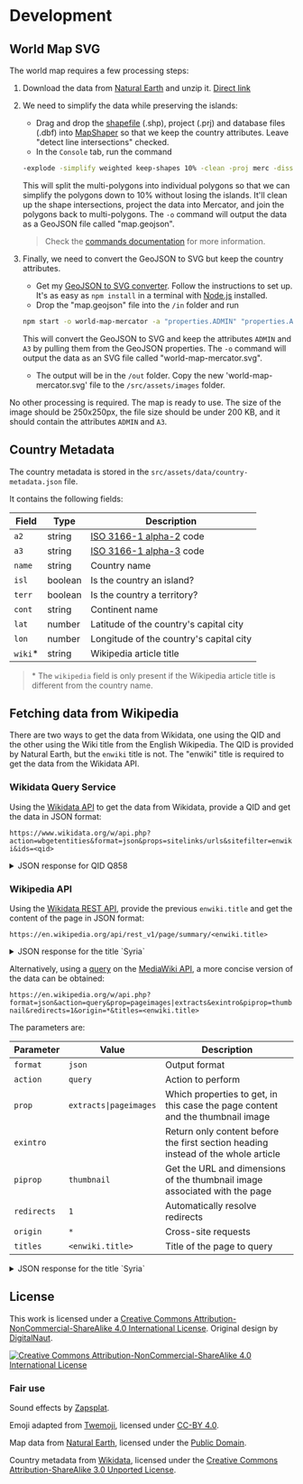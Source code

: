# Development

## World Map SVG

The world map requires a few processing steps:

1. Download the data from [Natural Earth](https://www.naturalearthdata.com/downloads/50m-cultural-vectors/) and unzip it. [Direct link](https://www.naturalearthdata.com/http//www.naturalearthdata.com/download/50m/cultural/ne_50m_admin_0_countries.zip)
2. We need to simplify the data while preserving the islands:

   - Drag and drop the [shapefile](https://en.wikipedia.org/wiki/Shapefile) (.shp), project (.prj) and database files (.dbf) into [MapShaper](https://mapshaper.org/) so that we keep the country attributes. Leave "detect line intersections" checked.
   - In the `Console` tab, run the command

   ```bash
   -explode -simplify weighted keep-shapes 10% -clean -proj merc -dissolve ADM0_A3 copy-fields=ADMIN -o map.geojson format=geojson
   ```

   This will split the multi-polygons into individual polygons so that we can simplify the polygons down to 10% without losing the islands. It'll clean up the shape intersections, project the data into Mercator, and join the polygons back to multi-polygons. The `-o` command will output the data as a GeoJSON file called "map.geojson".

   > Check the [commands documentation](https://github.com/mbloch/mapshaper/wiki/Command-Reference) for more information.

3. Finally, we need to convert the GeoJSON to SVG but keep the country attributes.

   - Get my [GeoJSON to SVG converter](github.com/digitalNaut/geojson2svg). Follow the instructions to set up. It's as easy as `npm install` in a terminal with [Node.js](https://nodejs.org/en/) installed.
   - Drop the "map.geojson" file into the `/in` folder and run

   ```bash
   npm start -o world-map-mercator -a "properties.ADMIN" "properties.ADM0_A3 A3"
   ```

   This will convert the GeoJSON to SVG and keep the attributes `ADMIN` and `A3` by pulling them from the GeoJSON properties. The `-o` command will output the data as an SVG file called "world-map-mercator.svg".

   - The output will be in the `/out` folder. Copy the new 'world-map-mercator.svg' file to the `/src/assets/images` folder.

No other processing is required. The map is ready to use. The size of the image should be 250x250px, the file size should be under 200 KB, and it should contain the attributes `ADMIN` and `A3`.

## Country Metadata

The country metadata is stored in the `src/assets/data/country-metadata.json` file.

It contains the following fields:

| Field    | Type    | Description                                                                 |
| -------- | ------- | --------------------------------------------------------------------------- |
| `a2`     | string  | [ISO 3166-1 alpha-2](https://en.wikipedia.org/wiki/ISO_3166-1_alpha-2) code |
| `a3`     | string  | [ISO 3166-1 alpha-3](https://en.wikipedia.org/wiki/ISO_3166-1_alpha-3) code |
| `name`   | string  | Country name                                                                |
| `isl`    | boolean | Is the country an island?                                                   |
| `terr`   | boolean | Is the country a territory?                                                 |
| `cont`   | string  | Continent name                                                              |
| `lat`    | number  | Latitude of the country's capital city                                      |
| `lon`    | number  | Longitude of the country's capital city                                     |
| `wiki`\* | string  | Wikipedia article title                                                     |

> \* The `wikipedia` field is only present if the Wikipedia article title is different from the country name.

## Fetching data from Wikipedia

There are two ways to get the data from Wikidata, one using the QID and the other using the Wiki title from the English Wikipedia. The QID is provided by Natural Earth, but the `enwiki` title is not. The "enwiki" title is required to get the data from the Wikidata API.

### Wikidata Query Service

Using the [Wikidata API](https://www.wikidata.org/w/api.php) to get the data from Wikidata, provide a QID and get the data in JSON format:

`https://www.wikidata.org/w/api.php?action=wbgetentities&format=json&props=sitelinks/urls&sitefilter=enwiki&ids=<qid>`

<details>
  <summary>JSON response for QID Q858</summary>

```json
{
  "entities": {
    "Q858": {
      "type": "item",
      "id": "Q858",
      "sitelinks": {
        "enwiki": {
          "site": "enwiki",
          "title": "Syria",
          "badges": [],
          "url": "https://en.wikipedia.org/wiki/Syria"
        }
      }
    }
  },
  "success": 1
}
```

</details>

### Wikipedia API

Using the [Wikidata REST API](https://en.wikipedia.org/api/rest_v1/), provide the previous `enwiki.title` and get the content of the page in JSON format:

`https://en.wikipedia.org/api/rest_v1/page/summary/<enwiki.title>`

<details>
   <summary>JSON response for the title `Syria`</summary>

```json
{
  "type": "standard",
  "title": "Syria",
  "displaytitle": "<span class=\"mw-page-title-main\">Syria</span>",
  "namespace": { "id": 0, "text": "" },
  "wikibase_item": "Q858",
  "titles": {
    "canonical": "Syria",
    "normalized": "Syria",
    "display": "<span class=\"mw-page-title-main\">Syria</span>"
  },
  "pageid": 7515849,
  "thumbnail": {
    "source": "https://upload.wikimedia.org/wikipedia/commons/thumb/5/53/Flag_of_Syria.svg/320px-Flag_of_Syria.svg.png",
    "width": 320,
    "height": 213
  },
  "originalimage": {
    "source": "https://upload.wikimedia.org/wikipedia/commons/thumb/5/53/Flag_of_Syria.svg/900px-Flag_of_Syria.svg.png",
    "width": 900,
    "height": 600
  },
  "lang": "en",
  "dir": "ltr",
  "revision": "1165189429",
  "tid": "7bbab500-21a8-11ee-84b8-3f06ad190a96",
  "timestamp": "2023-07-13T15:39:25Z",
  "description": "Country in West Asia",
  "description_source": "local",
  "coordinates": { "lat": 35, "lon": 38 },
  "content_urls": {
    "desktop": {
      "page": "https://en.wikipedia.org/wiki/Syria",
      "revisions": "https://en.wikipedia.org/wiki/Syria?action=history",
      "edit": "https://en.wikipedia.org/wiki/Syria?action=edit",
      "talk": "https://en.wikipedia.org/wiki/Talk:Syria"
    },
    "mobile": {
      "page": "https://en.m.wikipedia.org/wiki/Syria",
      "revisions": "https://en.m.wikipedia.org/wiki/Special:History/Syria",
      "edit": "https://en.m.wikipedia.org/wiki/Syria?action=edit",
      "talk": "https://en.m.wikipedia.org/wiki/Talk:Syria"
    }
  },
  "extract": "Syria, officially the Syrian Arab Republic, is a West Asian country located in the Eastern Mediterranean and the Levant. It is a unitary republic that consists of 14 governorates (subdivisions), and is bordered by the Mediterranean Sea to the west, Turkey to the north, Iraq to the east and southeast, Jordan to the south, and Israel and Lebanon to the southwest. Cyprus lies to the west across the Mediterranean Sea. A country of fertile plains, high mountains, and deserts, Syria is home to diverse ethnic and religious groups, including the majority Syrian Arabs, Kurds, Turkmens, Assyrians, Circassians, Armenians, Albanians, Greeks, and Chechens. Religious groups include Muslims, Christians, Alawites, Druze, and Yazidis. The capital and largest city of Syria is Damascus. Arabs are the largest ethnic group, and Sunni Muslims are the largest religious group. Syria is the only country that is governed by Ba'athists, who advocate Arab socialism and Arab nationalism. Syria is a member of the Non-Aligned Movement and the Arab League.",
  "extract_html": "<p><b>Syria</b>, officially the <b>Syrian Arab Republic</b>, is a West Asian country located in the Eastern Mediterranean and the Levant. It is a unitary republic that consists of 14 governorates (subdivisions), and is bordered by the Mediterranean Sea to the west, Turkey to the north, Iraq to the east and southeast, Jordan to the south, and Israel and Lebanon to the southwest. Cyprus lies to the west across the Mediterranean Sea. A country of fertile plains, high mountains, and deserts, Syria is home to diverse ethnic and religious groups, including the majority Syrian Arabs, Kurds, Turkmens, Assyrians, Circassians, Armenians, Albanians, Greeks, and Chechens. Religious groups include Muslims, Christians, Alawites, Druze, and Yazidis. The capital and largest city of Syria is Damascus. Arabs are the largest ethnic group, and Sunni Muslims are the largest religious group. Syria is the only country that is governed by Ba'athists, who advocate Arab socialism and Arab nationalism. Syria is a member of the Non-Aligned Movement and the Arab League.</p>"
}
```

</details>

Alternatively, using a [query](https://en.wikipedia.org/w/api.php?action=help&modules=query) on the [MediaWiki API](https://en.wikipedia.org/w/api.php), a more concise version of the data can be obtained:

`https://en.wikipedia.org/w/api.php?format=json&action=query&prop=pageimages|extracts&exintro&piprop=thumbnail&redirects=1&origin=*&titles=<enwiki.title>`

The parameters are:

| Parameter   | Value                  | Description                                                                       |
| ----------- | ---------------------- | --------------------------------------------------------------------------------- |
| `format`    | `json`                 | Output format                                                                     |
| `action`    | `query`                | Action to perform                                                                 |
| `prop`      | `extracts\|pageimages` | Which properties to get, in this case the page content and the thumbnail image    |
| `exintro`   |                        | Return only content before the first section heading instead of the whole article |
| `piprop`    | `thumbnail`            | Get the URL and dimensions of the thumbnail image associated with the page        |
| `redirects` | `1`                    | Automatically resolve redirects                                                   |
| `origin`    | `*`                    | Cross-site requests                                                               |
| `titles`    | `<enwiki.title>`       | Title of the page to query                                                        |

<details>
   <summary>JSON response for the title `Syria`</summary>

```json
{
  "batchcomplete": "",
  "warnings": {
    "extracts": {
      "*": "HTML may be malformed and/or unbalanced and may omit inline images. Use at your own risk. Known problems are listed at https://www.mediawiki.org/wiki/Special:MyLanguage/Extension:TextExtracts#Caveats."
    }
  },
  "query": {
    "pages": {
      "7515849": {
        "pageid": 7515849,
        "ns": 0,
        "title": "Syria",
        "extract": "<p class=\"mw-empty-elt\">\n\n</p>\n<p><b>Syria</b> (Arabic: <span lang=\"ar\" dir=\"rtl\">\u0633\u064f\u0648\u0631\u0650\u064a\u064e\u0627 or \u0633\u064f\u0648\u0631\u0650\u064a\u064e\u0629</span>, <small>romanized:\u00a0</small><span title=\"Arabic-language romanization\"><i lang=\"ar-Latn\">S\u016briy\u0101</i></span>), officially the <b>Syrian Arab Republic</b> (Arabic: <span lang=\"ar\" dir=\"rtl\">\u0627\u0644\u062c\u0645\u0647\u0648\u0631\u064a\u0629 \u0627\u0644\u0639\u0631\u0628\u064a\u0629 \u0627\u0644\u0633\u0648\u0631\u064a\u0629</span>, <small>romanized:\u00a0</small><span title=\"Arabic-language romanization\"><i lang=\"ar-Latn\">al-Jumh\u016br\u012byah al-\u02bbArab\u012byah as-S\u016br\u012byah</i></span>), is a West Asian country located in the Eastern Mediterranean and the Levant. It is a unitary republic that consists of 14 governorates (subdivisions), and is bordered by the Mediterranean Sea to the west, Turkey to the north, Iraq to the east and southeast, Jordan to the south, and Israel and Lebanon to the southwest. Cyprus lies to the west across the Mediterranean Sea. A country of fertile plains, high mountains, and deserts, Syria is home to diverse ethnic and religious groups, including the majority Syrian Arabs, Kurds, Turkmens, Assyrians, Circassians, Armenians, Albanians, Greeks, and Chechens. Religious groups include Muslims, Christians, Alawites, Druze, and Yazidis. The capital and largest city of Syria is Damascus. Arabs are the largest ethnic group, and Sunni Muslims are the largest religious group. Syria is the only country that is governed by Ba'athists, who advocate Arab socialism and Arab nationalism. Syria is a member of the Non-Aligned Movement and the Arab League. \n</p><p>The name \"Syria\" historically referred to a wider region, broadly synonymous with the Levant, and known in Arabic as <i>al-Sham</i>. The modern state encompasses the sites of several ancient kingdoms and empires, including the Eblan civilization of the 3rd millennium BC. Aleppo and the capital city Damascus are among the oldest continuously inhabited cities in the world. In the Islamic era, Damascus was the seat of the Umayyad Caliphate and a provincial capital of the Mamluk Sultanate in Egypt. The modern Syrian state was established in the mid-20th century after centuries of Ottoman rule. After a period as a French mandate (1923\u20131946), the newly-created state represented the largest Arab state to emerge from the formerly Ottoman-ruled Syrian provinces. It gained <i>de jure</i> independence as a democratic parliamentary republic on 24 October 1945 when the Republic of Syria became a founding member of the United Nations, an act which legally ended the former French mandate (although French troops did not leave the country until April 1946).\n</p><p>The post-independence period was tumultuous, with multiple military coups and coup attempts shaking the country between 1949 and 1971. In 1958, Syria entered a brief union with Egypt called the United Arab Republic, which was terminated by the 1961 Syrian coup d'\u00e9tat. The republic was renamed as the Arab Republic of Syria in late 1961 after the December 1 constitutional referendum of that year. A significant event was the 1963 coup d'\u00e9tat carried out by the military committee of the Arab Socialist Ba'ath Party which established a one-party state. It ran Syria under emergency law from 1963 to 2011, effectively suspending constitutional protections for citizens. Internal power-struggles within neo-Ba'athist factions caused further coups in 1966 and 1970, which eventually resulted in the seizure of power by General Hafez al-Assad. Assad assigned Alawite loyalists to key posts in the armed forces, bureaucracy, <i>Mukhabarat</i> and the ruling elite; effectively establishing an \"Alawi minority rule\" to consolidate power within his family.</p><p>After the death of Hafez al-Assad in 2000, his son Bashar al-Assad inherited the presidency and political system centered around a cult of personality to the al-Assad family. The Ba'ath regime is a totalitarian dictatorship that has been internationally condemned for its political repression alongside its numerous human rights abuses, including summary executions, massive censorship, forced disappearances, mass-murders, barrel-bombings, chemical attacks and other war-crimes. Following its violent suppression of the Arab Spring protests of the 2011 Syrian Revolution, the Syrian government was suspended from the Arab League in November 2011 for over 11 years, until its reinstatement in 2023. Syria quit the Union for the Mediterranean the following month. Since July 2011, Syria has been embroiled in a multi-sided civil war, with involvement of different countries. Organisation of Islamic Cooperation suspended Syria in August 2012 citing \"deep concern at the massacres and inhuman acts\" perpetrated by forces loyal to Bashar al-Assad. As of 2020, three political entities \u2013 the Syrian Interim Government, Syrian Salvation Government, and Autonomous Administration of North and East Syria \u2013 have emerged in Syrian territory to challenge Assad's rule.\n</p><p>Being ranked third last on the 2022 Global Peace Index and 5th highest in the 2023 Fragile States Index, Syria is one of the most violent countries in the world. The country is amongst the most dangerous places for journalism and is ranked 6th worst in 2023 World Press Freedom Index. Syria is the most corrupt country in the MENA region and was ranked the second lowest globally on the 2022 Corruption Perceptions Index.  The country has also become the epicentre of a state-sponsored multi-billion dollar illicit drug cartel, the largest in the world. The Syrian civil war has killed more than 570,000 people, with pro-Assad forces causing more than 90% of the total civilian casualties. The war led to the Syrian refugee crisis, with an estimated 7.6 million internally displaced people (July 2015 UNHCR figure) and over 5 million refugees (July 2017 registered by UNHCR), making population assessment difficult in recent years. The war has also worsened economic conditions, with more than 90% of the population living in poverty and 80% facing food insecurity.</p>\n\n\n"
      }
    }
  }
}
```

</details>

## License

This work is licensed under a [Creative Commons Attribution-NonCommercial-ShareAlike 4.0 International License](https://creativecommons.org/licenses/by-nc-sa/4.0/). Original design by [DigitalNaut](https://github.com/DigitalNaut).

[![Creative Commons Attribution-NonCommercial-ShareAlike 4.0 International License](https://i.creativecommons.org/l/by-nc-sa/4.0/88x31.png)](https://creativecommons.org/licenses/by-nc-sa/4.0/)

### Fair use

Sound effects by [Zapsplat](https://www.zapsplat.com/license-type/standard-license/).

Emoji adapted from [Twemoji](https://twemoji.twitter.com/), licensed under [CC-BY 4.0](https://creativecommons.org/licenses/by/4.0/).

Map data from [Natural Earth](https://www.naturalearthdata.com/), licensed under the [Public Domain](https://creativecommons.org/publicdomain/zero/1.0/).

Country metadata from [Wikidata](https://www.wikidata.org/), licensed under the [Creative Commons Attribution-ShareAlike 3.0 Unported License](https://creativecommons.org/licenses/by-sa/3.0/).
